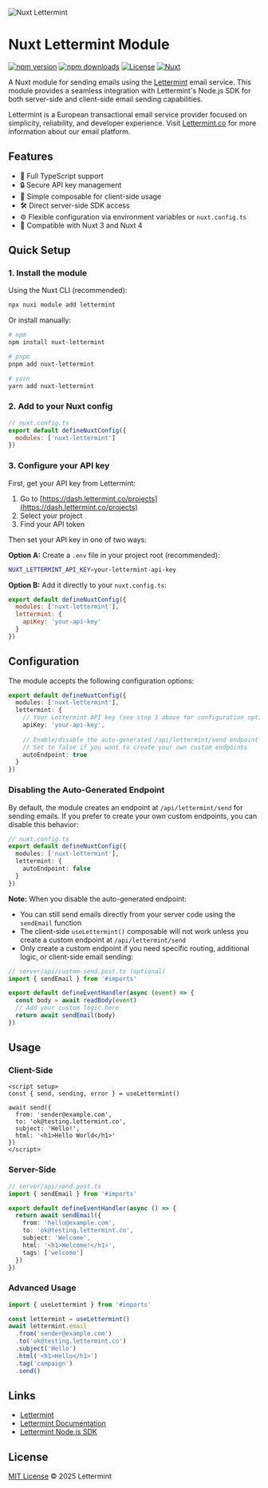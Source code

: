 ![Nuxt Lettermint](https://lettermint.co/images/nuxt-lettermint.png)

# Nuxt Lettermint Module

[![npm version][npm-version-src]][npm-version-href]
[![npm downloads][npm-downloads-src]][npm-downloads-href]
[![License][license-src]][license-href]
[![Nuxt][nuxt-src]][nuxt-href]

A Nuxt module for sending emails using the [Lettermint](https://lettermint.co) email service. This module provides a seamless integration with Lettermint's Node.js SDK for both server-side and client-side email sending capabilities.

Lettermint is a European transactional email service provider focused on simplicity, reliability, and developer experience. Visit [Lettermint.co](https://lettermint.co) for more information about our email platform.

## Features

- 🚀 Full TypeScript support
- 🔒 Secure API key management
- 📧 Simple composable for client-side usage
- 🛠️ Direct server-side SDK access
- ⚙️ Flexible configuration via environment variables or `nuxt.config.ts`
- 🎯 Compatible with Nuxt 3 and Nuxt 4

## Quick Setup

### 1. Install the module

Using the Nuxt CLI (recommended):

```bash
npx nuxi module add lettermint
```

Or install manually:

```bash
# npm
npm install nuxt-lettermint

# pnpm
pnpm add nuxt-lettermint

# yarn
yarn add nuxt-lettermint
```

### 2. Add to your Nuxt config

```javascript
// nuxt.config.ts
export default defineNuxtConfig({
  modules: ['nuxt-lettermint']
})
```

### 3. Configure your API key

First, get your API key from Lettermint:
1. Go to [https://dash.lettermint.co/projects](https://dash.lettermint.co/projects)
2. Select your project
3. Find your API token

Then set your API key in one of two ways:

**Option A:** Create a `.env` file in your project root (recommended):

```bash
NUXT_LETTERMINT_API_KEY=your-lettermint-api-key
```

**Option B:** Add it directly to your `nuxt.config.ts`:

```javascript
export default defineNuxtConfig({
  modules: ['nuxt-lettermint'],
  lettermint: {
    apiKey: 'your-api-key'
  }
})
```

## Configuration

The module accepts the following configuration options:

```typescript
export default defineNuxtConfig({
  modules: ['nuxt-lettermint'],
  lettermint: {
    // Your Lettermint API key (see step 3 above for configuration options)
    apiKey: 'your-api-key',
    
    // Enable/disable the auto-generated /api/lettermint/send endpoint (default: true)
    // Set to false if you want to create your own custom endpoints
    autoEndpoint: true
  }
})
```

### Disabling the Auto-Generated Endpoint

By default, the module creates an endpoint at `/api/lettermint/send` for sending emails. If you prefer to create your own custom endpoints, you can disable this behavior:

```typescript
// nuxt.config.ts
export default defineNuxtConfig({
  modules: ['nuxt-lettermint'],
  lettermint: {
    autoEndpoint: false
  }
})
```

**Note:** When you disable the auto-generated endpoint:
- You can still send emails directly from your server code using the `sendEmail` function
- The client-side `useLettermint()` composable will not work unless you create a custom endpoint at `/api/lettermint/send`
- Only create a custom endpoint if you need specific routing, additional logic, or client-side email sending:

```typescript
// server/api/custom-send.post.ts (optional)
import { sendEmail } from '#imports'

export default defineEventHandler(async (event) => {
  const body = await readBody(event)
  // Add your custom logic here
  return await sendEmail(body)
})
```

## Usage

### Client-Side

```vue
<script setup>
const { send, sending, error } = useLettermint()

await send({
  from: 'sender@example.com',
  to: 'ok@testing.lettermint.co',
  subject: 'Hello!',
  html: '<h1>Hello World</h1>'
})
</script>
```

### Server-Side

```typescript
// server/api/send.post.ts
import { sendEmail } from '#imports'

export default defineEventHandler(async () => {
  return await sendEmail({
    from: 'hello@example.com',
    to: 'ok@testing.lettermint.co',
    subject: 'Welcome',
    html: '<h1>Welcome!</h1>',
    tags: ['welcome']
  })
})
```

### Advanced Usage

```typescript
import { useLettermint } from '#imports'

const lettermint = useLettermint()
await lettermint.email
  .from('sender@example.com')
  .to('ok@testing.lettermint.co')
  .subject('Hello')
  .html('<h1>Hello</h1>')
  .tag('campaign')
  .send()
```

## Links

- [Lettermint](https://lettermint.co)
- [Lettermint Documentation](https://docs.lettermint.co)
- [Lettermint Node.js SDK](https://www.npmjs.com/package/lettermint)

## License

[MIT License](./LICENSE) © 2025 Lettermint

<!-- Badges -->
[npm-version-src]: https://img.shields.io/npm/v/nuxt-lettermint/latest.svg?style=flat&colorA=020420&colorB=00DC82
[npm-version-href]: https://npmjs.com/package/nuxt-lettermint

[npm-downloads-src]: https://img.shields.io/npm/dm/nuxt-lettermint.svg?style=flat&colorA=020420&colorB=00DC82
[npm-downloads-href]: https://npm.chart.dev/nuxt-lettermint

[license-src]: https://img.shields.io/npm/l/nuxt-lettermint.svg?style=flat&colorA=020420&colorB=00DC82
[license-href]: https://npmjs.com/package/nuxt-lettermint

[nuxt-src]: https://img.shields.io/badge/Nuxt-020420?logo=nuxt.js
[nuxt-href]: https://nuxt.com
